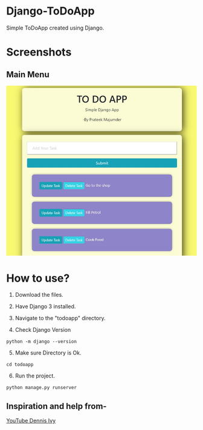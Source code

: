 # Django-ToDoApp
Simple ToDoApp created using Django.

# Screenshots
## Main Menu

![Main Menu](https://github.com/prateekmaj21/Django-ToDoApp/blob/main/Images/Main_Menu.jpg)

# How to use?

1. Download the files. 
2. Have Django 3 installed.
3. Navigate to the "todoapp" directory. 

4. Check Django Version
```
python -m django --version

```
5. Make sure Directory is Ok.

```
cd todoapp
```
6. Run the project. 
```
python manage.py runserver
```



## Inspiration and help from-
<a href="https://youtu.be/4RWFvXDUmjo" target="_blank">YouTube Dennis Ivy</a>
